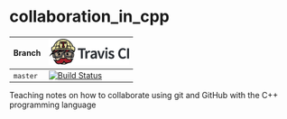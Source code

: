 # collaboration_in_cpp

Branch|[![Travis CI logo](pics/TravisCI.png)](https://travis-ci.org)
---|---
`master`|[![Build Status](https://travis-ci.org/richelbilderbeek/collaboration_in_cpp.svg?branch=master)](https://travis-ci.org/richelbilderbeek/collaboration_in_cpp)

Teaching notes on how to collaborate using git and GitHub with the C++ programming language 
